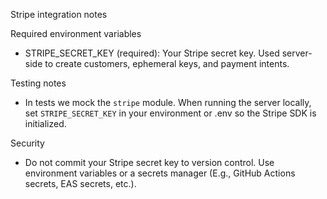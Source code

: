 Stripe integration notes

Required environment variables

- STRIPE_SECRET_KEY (required): Your Stripe secret key. Used server-side to create customers, ephemeral keys, and payment intents.

Testing notes

- In tests we mock the `stripe` module. When running the server locally, set `STRIPE_SECRET_KEY` in your environment or .env so the Stripe SDK is initialized.

Security

- Do not commit your Stripe secret key to version control. Use environment variables or a secrets manager (E.g., GitHub Actions secrets, EAS secrets, etc.).
